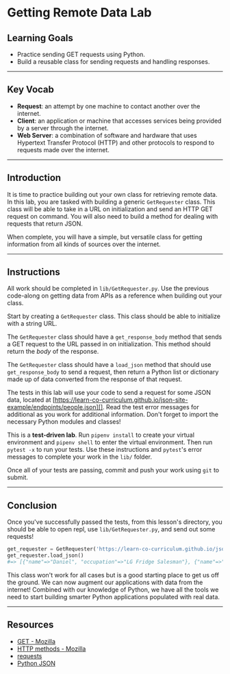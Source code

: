 # Getting Remote Data Lab

## Learning Goals

- Practice sending GET requests using Python.
- Build a reusable class for sending requests and handling responses.

***

## Key Vocab

- **Request**: an attempt by one machine to contact another over the internet.
- **Client**: an application or machine that accesses services being provided by
  a server through the internet.
- **Web Server**: a combination of software and hardware that uses Hypertext
  Transfer Protocol (HTTP) and other protocols to respond to requests made over
  the internet.

***

## Introduction

It is time to practice building out your own class for retrieving remote data.
In this lab, you are tasked with building a generic `GetRequester` class. This
class will be able to take in a URL on initialization and send an HTTP GET
request on command. You will also need to build a method for dealing with
requests that return JSON.

When complete, you will have a simple, but versatile class for getting
information from all kinds of sources over the internet.

***

## Instructions

All work should be completed in `lib/GetRequester.py`. Use the previous
code-along on getting data from APIs as a reference when building out your
class.

Start by creating a `GetRequester` class. This class should be able to
initialize with a string URL.

The `GetRequester` class should have a `get_response_body` method that sends a
GET request to the URL passed in on initialization. This method should return
the _body_ of the response.

The `GetRequester` class should have a `load_json` method that should use
`get_response_body` to send a request, then return a Python list or dictionary
made up of data converted from the response of that request.

The tests in this lab will use your code to send a request for some JSON data,
located at
[https://learn-co-curriculum.github.io/json-site-example/endpoints/people.json][].
Read the test error messages for additional as you work for additional
information. Don't forget to import the necessary Python modules and classes!

[https://learn-co-curriculum.github.io/json-site-example/endpoints/people.json]: https://learn-co-curriculum.github.io/json-site-example/endpoints/people.json

This is a **test-driven lab**. Run `pipenv install` to create your virtual
environment and `pipenv shell` to enter the virtual environment. Then run
`pytest -x` to run your tests. Use these instructions and `pytest`'s error
messages to complete your work in the `lib/` folder.

Once all of your tests are passing, commit and push your work using `git` to
submit.

***

## Conclusion

Once you've successfully passed the tests, from this lesson's directory, you
should be able to open repl, use
`lib/GetRequester.py`, and send out some requests!

```py
get_requester = GetRequester('https://learn-co-curriculum.github.io/json-site-example/endpoints/people.json')
get_requester.load_json()
#=> [{"name"=>"Daniel", "occupation"=>"LG Fridge Salesman"}, {"name"=>"Joe", "occupation"=>"WiFi Fixer"}, {"name"=>"Avi", "occupation"=>"DJ"}, {"name"=>"Howard", "occupation"=>"Mountain Legend"}]
```

This class won't work for all cases but is a good starting place to get us off
the ground. We can now augment our applications with data from the internet!
Combined with our knowledge of Python, we have all the tools we need to start
building smarter Python applications populated with real data.

***

## Resources

- [GET - Mozilla](https://developer.mozilla.org/en-US/docs/Web/HTTP/Methods/GET)
- [HTTP methods - Mozilla](https://developer.mozilla.org/en-US/docs/Web/HTTP/Methods)
- [requests](https://requests.readthedocs.io/en/latest/)
- [Python JSON](https://docs.python.org/3/library/json.html)